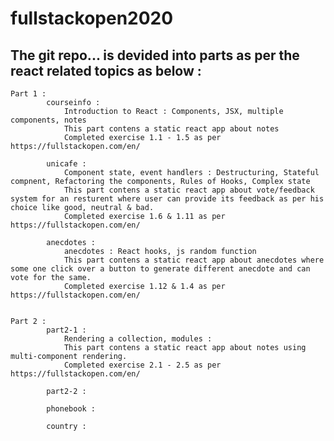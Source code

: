 # fullstackopen2020

## The git repo... is devided into parts as per the react related topics as below : 

	Part 1 :
			courseinfo :
				Introduction to React : Components, JSX, multiple components, notes
				This part contens a static react app about notes
				Completed exercise 1.1 - 1.5 as per https://fullstackopen.com/en/

			unicafe :
				Component state, event handlers : Destructuring, Stateful compnent, Refactoring the components, Rules of Hooks, Complex state
				This part contens a static react app about vote/feedback system for an resturent where user can provide its feedback as per his choice like good, neutral & bad.
				Completed exercise 1.6 & 1.11 as per https://fullstackopen.com/en/

			anecdotes :
				anecdotes : React hooks, js random function
				This part contens a static react app about anecdotes where some one click over a button to generate different anecdote and can vote for the same.
				Completed exercise 1.12 & 1.4 as per https://fullstackopen.com/en/


	Part 2 :
			part2-1 :
				Rendering a collection, modules :
				This part contens a static react app about notes using multi-component rendering.
				Completed exercise 2.1 - 2.5 as per https://fullstackopen.com/en/

			part2-2 :

			phonebook :

			country :
